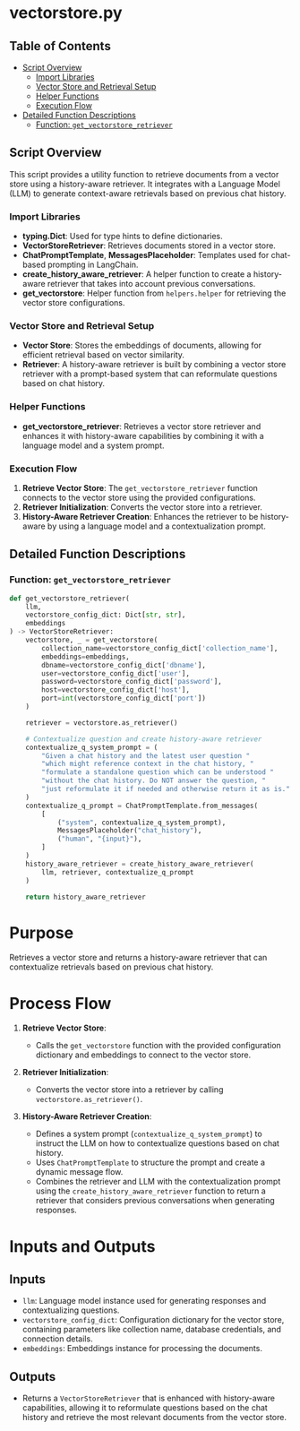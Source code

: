 # vectorstore.py

## Table of Contents <a name="table-of-contents"></a>
- [Script Overview](#script-overview)
  - [Import Libraries](#import-libraries)
  - [Vector Store and Retrieval Setup](#vector-store-and-retrieval-setup)
  - [Helper Functions](#helper-functions)
  - [Execution Flow](#execution-flow)
- [Detailed Function Descriptions](#detailed-function-descriptions)
  - [Function: `get_vectorstore_retriever`](#function-get_vectorstore_retriever)

## Script Overview <a name="script-overview"></a>
This script provides a utility function to retrieve documents from a vector store using a history-aware retriever. It integrates with a Language Model (LLM) to generate context-aware retrievals based on previous chat history.

### Import Libraries <a name="import-libraries"></a>
- **typing.Dict**: Used for type hints to define dictionaries.
- **VectorStoreRetriever**: Retrieves documents stored in a vector store.
- **ChatPromptTemplate**, **MessagesPlaceholder**: Templates used for chat-based prompting in LangChain.
- **create_history_aware_retriever**: A helper function to create a history-aware retriever that takes into account previous conversations.
- **get_vectorstore**: Helper function from `helpers.helper` for retrieving the vector store configurations.

### Vector Store and Retrieval Setup <a name="vector-store-and-retrieval-setup"></a>
- **Vector Store**: Stores the embeddings of documents, allowing for efficient retrieval based on vector similarity.
- **Retriever**: A history-aware retriever is built by combining a vector store retriever with a prompt-based system that can reformulate questions based on chat history.

### Helper Functions <a name="helper-functions"></a>
- **get_vectorstore_retriever**: Retrieves a vector store retriever and enhances it with history-aware capabilities by combining it with a language model and a system prompt.

### Execution Flow <a name="execution-flow"></a>
1. **Retrieve Vector Store**: The `get_vectorstore_retriever` function connects to the vector store using the provided configurations.
2. **Retriever Initialization**: Converts the vector store into a retriever.
3. **History-Aware Retriever Creation**: Enhances the retriever to be history-aware by using a language model and a contextualization prompt.

## Detailed Function Descriptions <a name="detailed-function-descriptions"></a>

### Function: `get_vectorstore_retriever` <a name="function-get_vectorstore_retriever"></a>
```python
def get_vectorstore_retriever(
    llm,
    vectorstore_config_dict: Dict[str, str],
    embeddings
) -> VectorStoreRetriever:
    vectorstore, _ = get_vectorstore(
        collection_name=vectorstore_config_dict['collection_name'],
        embeddings=embeddings,
        dbname=vectorstore_config_dict['dbname'],
        user=vectorstore_config_dict['user'],
        password=vectorstore_config_dict['password'],
        host=vectorstore_config_dict['host'],
        port=int(vectorstore_config_dict['port'])
    )

    retriever = vectorstore.as_retriever()

    # Contextualize question and create history-aware retriever
    contextualize_q_system_prompt = (
        "Given a chat history and the latest user question "
        "which might reference context in the chat history, "
        "formulate a standalone question which can be understood "
        "without the chat history. Do NOT answer the question, "
        "just reformulate it if needed and otherwise return it as is."
    )
    contextualize_q_prompt = ChatPromptTemplate.from_messages(
        [
            ("system", contextualize_q_system_prompt),
            MessagesPlaceholder("chat_history"),
            ("human", "{input}"),
        ]
    )
    history_aware_retriever = create_history_aware_retriever(
        llm, retriever, contextualize_q_prompt
    )

    return history_aware_retriever
```
# Purpose

Retrieves a vector store and returns a history-aware retriever that can contextualize retrievals based on previous chat history.

# Process Flow

1. **Retrieve Vector Store**:
   - Calls the `get_vectorstore` function with the provided configuration dictionary and embeddings to connect to the vector store.

2. **Retriever Initialization**:
   - Converts the vector store into a retriever by calling `vectorstore.as_retriever()`.

3. **History-Aware Retriever Creation**:
   - Defines a system prompt (`contextualize_q_system_prompt`) to instruct the LLM on how to contextualize questions based on chat history.
   - Uses `ChatPromptTemplate` to structure the prompt and create a dynamic message flow.
   - Combines the retriever and LLM with the contextualization prompt using the `create_history_aware_retriever` function to return a retriever that considers previous conversations when generating responses.

# Inputs and Outputs

## Inputs

- `llm`: Language model instance used for generating responses and contextualizing questions.
- `vectorstore_config_dict`: Configuration dictionary for the vector store, containing parameters like collection name, database credentials, and connection details.
- `embeddings`: Embeddings instance for processing the documents.

## Outputs

- Returns a `VectorStoreRetriever` that is enhanced with history-aware capabilities, allowing it to reformulate questions based on the chat history and retrieve the most relevant documents from the vector store.
